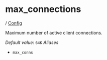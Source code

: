# max_connections

/ [Config](../README.md) 

Maximum number of active client connections.

*Default value*: `64K`
*Aliases*
- `max_conns`

